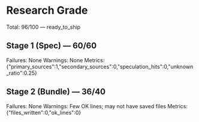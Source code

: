 # Research Grade
Total: 96/100 — ready_to_ship

## Stage 1 (Spec) — 60/60
Failures: None
Warnings: None
Metrics: {"primary_sources":1,"secondary_sources":0,"speculation_hits":0,"unknown_ratio":0.25}

## Stage 2 (Bundle) — 36/40
Failures: None
Warnings: Few OK lines; may not have saved files
Metrics: {"files_written":0,"ok_lines":0}